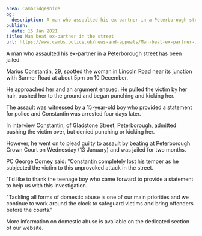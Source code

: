 ```yaml
area: Cambridgeshire
og:
  description: A man who assaulted his ex-partner in a Peterborough street has been jailed.
publish:
  date: 15 Jan 2021
title: Man beat ex-partner in the street
url: https://www.cambs.police.uk/news-and-appeals/Man-beat-ex-partner-in-the-street
```

A man who assaulted his ex-partner in a Peterborough street has been jailed.

Marius Constantin, 29, spotted the woman in Lincoln Road near its junction with Burmer Road at about 5pm on 10 December.

He approached her and an argument ensued. He pulled the victim by her hair, pushed her to the ground and began punching and kicking her.

The assault was witnessed by a 15-year-old boy who provided a statement for police and Constantin was arrested four days later.

In interview Constantin, of Gladstone Street, Peterborough, admitted pushing the victim over, but denied punching or kicking her.

However, he went on to plead guilty to assault by beating at Peterborough Crown Court on Wednesday (13 January) and was jailed for two months.

PC George Corney said: "Constantin completely lost his temper as he subjected the victim to this unprovoked attack in the street.

"I'd like to thank the teenage boy who came forward to provide a statement to help us with this investigation.

"Tackling all forms of domestic abuse is one of our main priorities and we continue to work around the clock to safeguard victims and bring offenders before the courts."

More information on domestic abuse is available on the dedicated section of our website.
